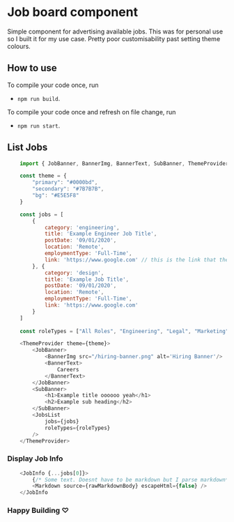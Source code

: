 # Job board component

Simple component for advertising available jobs. This was for personal use so I built it for my use case.
Pretty poor customisability past setting theme colours. 

## How to use
To compile your code once, run

- `npm run build`.

To compile your code once and refresh on file change, run

- `npm run start`.

## List Jobs
```js
    import { JobBanner, BannerImg, BannerText, SubBanner, ThemeProvider, JobsList} from '@dospore/job-board'

    const theme = {
        "primary": "#0000bd",
        "secondary": "#7B7B7B",
        "bg": "#E5E5F8"
    }

    const jobs = [
        {
            category: 'engineering',
            title: 'Example Engineer Job Title',
            postDate: '09/01/2020',
            location: 'Remote',
            employmentType: 'Full-Time',
            link: 'https://www.google.com' // this is the link that the user will be directed to after clicking apply
        }, {
            category: 'design',
            title: 'Example Job Title',
            postDate: '09/01/2020',
            location: 'Remote',
            employmentType: 'Full-Time',
            link: 'https://www.google.com'
        }
    ]
    
    const roleTypes = ["All Roles", "Engineering", "Legal", "Marketing", "Design"] // default selected is All Roles

    <ThemeProvider theme={theme}>
        <JobBanner>
            <BannerImg src="/hiring-banner.png" alt='Hiring Banner'/>
            <BannerText>
                Careers
            </BannerText>
        </JobBanner>
        <SubBanner>
            <h1>Example title oooooo yeah</h1>
            <h2>Example sub heading</h2>
        </SubBanner>
        <JobsList 
            jobs={jobs} 
            roleTypes={roleTypes} 
        />
    </ThemeProvider>
```

### Display Job Info
```js
    <JobInfo {...jobs[0]}>
        {/* Some text. Doesnt have to be markdown but I parse markdown*/}
        <Markdown source={rawMarkdownBody} escapeHtml={false} />
    </JobInfo
```
### Happy Building ♡



